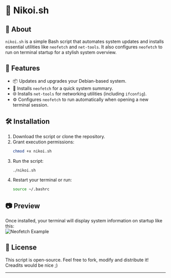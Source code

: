 # 📜 Nikoi.sh  

## 📌 About  
`nikoi.sh` is a simple Bash script that automates system updates and installs essential utilities like `neofetch` and `net-tools`. It also configures `neofetch` to run on terminal startup for a stylish system overview.  

## 🚀 Features  
- 📦 Updates and upgrades your Debian-based system.  
- 🔧 Installs `neofetch` for a quick system summary.  
- 🌐 Installs `net-tools` for networking utilities (including `ifconfig`).  
- ⚙️ Configures `neofetch` to run automatically when opening a new terminal session.  

## 🛠 Installation  
1. Download the script or clone the repository.  
2. Grant execution permissions:  
   ```bash
   chmod +x nikoi.sh
   ```  
3. Run the script:  
   ```bash
   ./nikoi.sh
   ```  
4. Restart your terminal or run:  
   ```bash
   source ~/.bashrc
   ```  

## 📷 Preview  
Once installed, your terminal will display system information on startup like this:  
![Neofetch Example](https://github.com/user-attachments/assets/d122cbc0-ef8f-4a0d-90f3-98a3b7e8b9f1)

## 📜 License  
This script is open-source. Feel free to fork, modify and distribute it! Creadits would be nice ;)  

---

